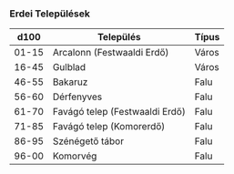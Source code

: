 ﻿
### Erdei Települések

| d100 | Település | Típus |
| ---- | --------- | ----- |
| 01-15 | Arcalonn (Festwaaldi Erdő) | Város |
| 16-45 | Gulblad | Város |
| 46-55 | Bakaruz | Falu |
| 56-60 | Dérfenyves | Falu |
| 61-70 | Favágó telep (Festwaaldi Erdő) | Falu |
| 71-85 | Favágó telep (Komorerdő) | Falu |
| 86-95 | Szénégető tábor | Falu |
| 96-00 | Komorvég | Falu |
